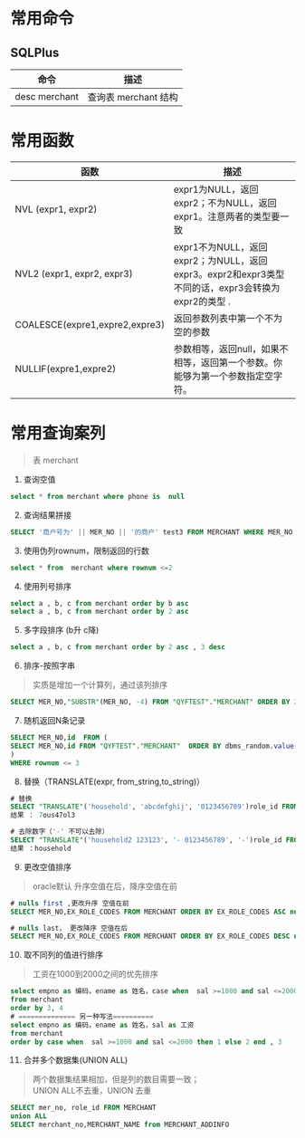 # 常用命令
## SQLPlus

命令|描述
---|---
desc merchant | 查询表 merchant 结构

# 常用函数

函数|描述
---|---
NVL (expr1, expr2) | expr1为NULL，返回expr2；不为NULL，返回expr1。注意两者的类型要一致    
NVL2 (expr1, expr2, expr3) | expr1不为NULL，返回expr2；为NULL，返回expr3。expr2和expr3类型不同的话，expr3会转换为expr2的类型 .
COALESCE(expre1,expre2,expre3) | 返回参数列表中第一个不为空的参数
NULLIF(expre1,expre2) |参数相等，返回null，如果不相等，返回第一个参数。你能够为第一个参数指定空字符。


# 常用查询案列
> 表 merchant 
1. 查询空值 
```sql
select * from merchant where phone is  null 
```
2. 查询结果拼接
```sql
SELECT '商户号为' || MER_NO || '的商户' test3 FROM MERCHANT WHERE MER_NO = '0000143' 
```
3. 使用伪列rownum，限制返回的行数
```sql
select * from  merchant where rownum <=2 
```
4. 使用列号排序
```sql
select a , b, c from merchant order by b asc 
select a , b, c from merchant order by 2 asc 
```
5. 多字段排序 (b升 c降)
```sql
select a , b, c from merchant order by 2 asc , 3 desc 
```
6. 排序-按照字串
> 实质是增加一个计算列，通过该列排序
```sql
SELECT MER_NO,"SUBSTR"(MER_NO, -4) FROM "QYFTEST"."MERCHANT" ORDER BY 2 ASC;
```
7. 随机返回N条记录
```sql
SELECT MER_NO,id  FROM (
SELECT MER_NO,id FROM "QYFTEST"."MERCHANT"  ORDER BY dbms_random.value()
)
WHERE rownum <= 3
```
8. 替换（TRANSLATE(expr, from_string,to_string)）
```sql
# 替换
SELECT "TRANSLATE"('household', 'abcdefghij', '0123456789')role_id FROM dual;
结果 ： 7ous47ol3

# 去除数字（'-' 不可以去除）
SELECT "TRANSLATE"('household2 123123', '- 0123456789', '-')role_id FROM dual;
结果 ：household
```
9. 更改空值排序
> oracle默认 升序空值在后，降序空值在前
```sql
# nulls first ,更改升序 空值在前
SELECT MER_NO,EX_ROLE_CODES FROM MERCHANT ORDER BY EX_ROLE_CODES ASC nulls first

# nulls last， 更改降序 空值在后
SELECT MER_NO,EX_ROLE_CODES FROM MERCHANT ORDER BY EX_ROLE_CODES DESC nulls last
```
10. 取不同列的值进行排序
> 工资在1000到2000之间的优先排序
```sql
select empno as 编码，ename as 姓名，case when  sal >=1000 and sal <=2000 then 1 else 2 end as 级别，sal as 工资
from merchant
order by 3, 4
# ============== 另一种写法==========
select empno as 编码，ename as 姓名，sal as 工资
from merchant
order by case when  sal >=1000 and sal <=2000 then 1 else 2 end , 3
```
11. 合并多个数据集(UNION ALL)
> 两个数据集结果相加，但是列的数目需要一致；   
UNION ALL不去重，UNION 去重
```sql
SELECT mer_no, role_id FROM MERCHANT
union ALL
SELECT merchant_no,MERCHANT_NAME from MERCHANT_ADDINFO
```
